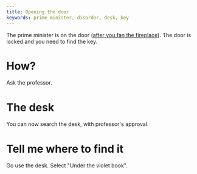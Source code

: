```yaml
---
title: Opening the door
keywords: prime minister, disorder, desk, key
---
```


The prime minister is on the door ([after you fan the fireplace](03-fireplace.md)). The door is locked and you need to find the key.

# How?
Ask the professor.

# The desk
You can now search the desk, with professor's approval.

# Tell me where to find it
Go use the desk. Select "Under the violet book".
